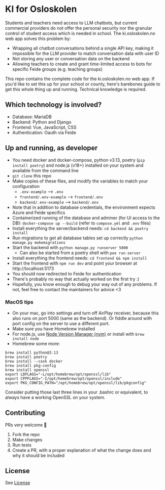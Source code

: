 # KI for Osloskolen

Students and teachers need access to LLM chatbots, but current commercial providers do not offer the personal security nor the granular control of student access which is needed in school. The ki.osloskolen.no web app solves this problem by:

- Wrapping all chatbot conversations behind a single API key, making it impossible for the LLM provider to match conversation data with user ID
- Not storing any user or conversation data on the backend
- Allowing teachers to create and grant time-limited access to bots for specific Feide groups (e.g. teaching groups)

This repo contains the complete code for the ki.osloskolen.no web app. If you'd like to set this up for your school or county, here's barebones guide to get this whole thing up and running. Technical knowledge is required.

## Which technology is involved?

- Database: MariaDB
- Backend: Python and Django
- Frontend: Vue, JavaScript, CSS
- Authentication: Oauth via Feide

## Up and running, as developer

- You need docker and docker-compose, python v3.13, poetry (`pip install poetry`) and node.js (v18+) installed on your system and available from the command line
- `git clone` this repo
- Make copies of these files, and modify the variables to match your configuration
  - `.env-example` --> `.env`
  - `frontend/.env-example` --> `frontend/.env`
  - `backend/.env-example` --> `backend/.env`
- Note that in addition to database credentials, the environment expects Azure and Feide specifics
- Containerized running of the database and adminer (for UI access to the DB): `docker-compose up --build` (refer to `compose.yml` and `.env` files)
- Install everything the server/backend needs: `cd backend && poetry install`
- Run migrations to get all database tables set up correctly `python manage.py makemigrations`
- Start the backend with `python manage.py runserver 5000`
  - Can also be started from a poetry shell with `poe run-server`
- Install everything the frontend needs: `cd frontend && npm install`
- Start the frontend with `npm run dev` and point your browser at http://localhost:5173
- You should now redirected to Feide for authentication
- There's probably no way that actually worked on the first try :)
- Hopefully, you know enough to debug your way out of any problems. If not, feel free to contact the maintainers for advice <3

### MacOS tips

- On your mac, go into settings and turn off AirPlay receiver, because this also runs on port 5000 (same as the backend). Or fiddle around with port config on the server to use a different port.
- Make sure you have Homebrew installed
- For node.js, use [Node Version Manager (nvm)](https://github.com/nvm-sh/nvm) or install with `brew install node`
- Homebrew some more:

```
brew install python@3.13
brew install poetry
brew install --cask docker
brew install pkg-config
brew install openssl
export LDFLAGS="-L/opt/homebrew/opt/openssl/lib"
export CPPFLAGS="-I/opt/homebrew/opt/openssl/include"
export PKG_CONFIG_PATH="/opt/homebrew/opt/openssl/lib/pkgconfig"
```

Consider putting those last three lines in your .bashrc or equivalent, to always have a working OpenSSL on your system.

## Contributing

PRs very welcome 🙌

1. Fork the repo
2. Make changes
3. Run tests
4. Create a PR, with a proper explanation of what the change does and why it should be included

## License

See [License](LICENSE.md)
